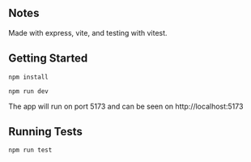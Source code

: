 ## Notes

Made with express, vite, and testing with vitest.

## Getting Started

```
npm install
```

```
npm run dev
```

The app will run on port 5173 and can be seen on http://localhost:5173

## Running Tests

```
npm run test
```
